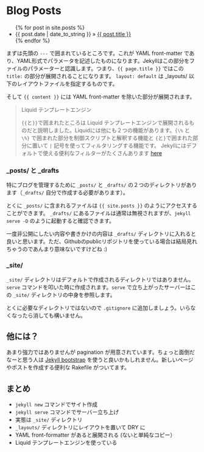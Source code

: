 <div id="home">
  <h1>Blog Posts</h1>
  <ul class="posts">
    {% for post in site.posts %}
      <li><span>{{ post.date | date_to_string }}</span> &raquo; <a href="{{ post.url }}">{{ post.title }}</a></li>
    {% endfor %}
  </ul>
</div>

まずは先頭の `---` で囲まれているところです。これが YAML front-matter であり、YAML形式でパラメータを記述したものになります。Jekyllはこの部分をファイルのパラメーターと認識します。つまり、`{{ page.title }}` ではこの `title:` の部分が展開されることになります。 `layout: default` は \_layouts/ 以下のレイアウトファイルを指定するものです。

そして `{{ content }}` には YAML front-matter を除いた部分が展開されます。

> Liquid テンプレートエンジン 
>
> `{{`と`}}`で囲まれたところは Liquid テンプレートエンジンで展開されるものだと説明しました。Liquidには他にも２つの機能があります。`{\%` と `\%}` で囲まれた部分を制御スクリプトと解釈する機能と `{`と`}`で囲まれた部分に置いて `|` 記号を使ってフィルタリングする機能です。
> Jekyllにはデフォルトで使える便利なフィルターがたくさんあります [here](http://jekyllrb.com/docs/templates/)

### \_posts/ と \_drafts
特にブログを管理するために `_posts/` と `_drafts/` の２つのディレクトリがあります（`_drafts/` 自分で作成する必要があります）。

とくに `_posts/` に含まれるファイルは `{{ site.posts }}` のようにアクセスすることができます。 `_drafts/` にあるファイルは通常は無視されますが、`jekyll serve -D` のように起動すると確認できます。

一度非公開にしたい内容や書きかけの内容は `_drafts/` ディレクトリに入れると良いと思います。ただ、Githubのpublicリポジトリを使っている場合は結局見れちゃうのであんまり意味ないですけどね :)

### \_site/

`_site/` ディレクトリはデフォルトで作成されるディレクトリではありません。`serve` コマンドを叩いた時に作成されます。`serve` で立ち上がったサーバーはこの `_site/` ディレクトリの中身を参照します。

とくに必要なディレクトリではないので `.gitignore` に追加しましょう。いらなくなったら消しても構いません。

## 他には？

あまり強力ではありませんが pagination が用意されています。ちょっと面倒だなーと思う人は [Jekyll bootstrap](http://jekyllbootstrap.com) を使うと良いかもしれません。新しいページやポストを作成する便利な Rakefile がついてます。

## まとめ

* `jekyll new` コマンドでサイト作成
* `jekyll serve` コマンドでサーバー立ち上げ 
* 実態は `_site/` ディレクトリ
* `_layouts/` ディレクトリにレイアウトを置いて DRY に
* YAML front-formatter があると展開される (ないと単純なコピー）
* Liquid テンプレートエンジンを使っている
